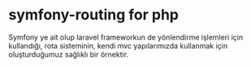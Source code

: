 # symfony-routing for php
Symfony ye ait olup laravel frameworkun de yönlendirme işlemleri için kullandığı,
rota sisteminin, kendi mvc yapılarımızda kullanmak için oluşturduğumuz sağlıklı bir örnektir.
